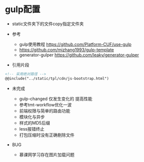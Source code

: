 # gulp配置

- static文件夹下的文件copy指定文件夹

- 参考
    - gulp使用教程 https://github.com/Platform-CUF/use-gulp
    - https://github.com/mjzhang1993/gulp-template
    - generator-gulper https://github.com/leaky/generator-gulper

- 引用片段

```html
<!-- 采用绝对路径 -->
@@include("../static/tpl/cdn/js-bootstrap.html")
```    

- 未完成

    - gulp-changed 仅发生变化的 提高性能
    - 参考tmt-workflow优化一波
    - 前端权限与简单的路由功能
    - 模块化与异步
    - 样式的MD5后缀
    - less报错终止   
    - 打包压缩时没有正确剔除文件 

- BUG

    - 慕课网学习存在图片加载问题    
